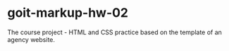 # goit-markup-hw-02
 The course project - HTML and CSS practice based on the template of an agency website.
